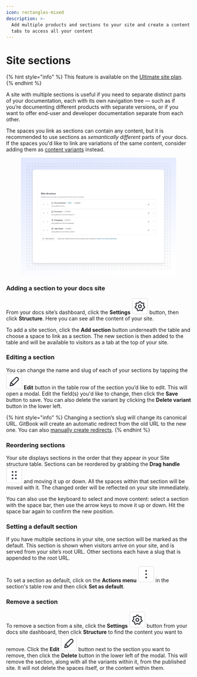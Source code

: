 ```yaml
---
icon: rectangles-mixed
description: >-
  Add multiple products and sections to your site and create a content hub with
  tabs to access all your content
---
```


# Site sections

{% hint style="info" %}
This feature is available on the [Ultimate site plan](https://www.gitbook.com/pricing).
{% endhint %}

A site with multiple sections is useful if you need to separate distinct parts of your documentation, each with its own navigation tree — such as if you’re documenting different products with separate versions, or if you want to offer end-user and developer documentation separate from each other.

The spaces you link as sections can contain any content, but it is recommended to use sections as _semantically different_ parts of your docs. If the spaces you'd like to link are variations of the same content, consider adding them as [content variants](variants.md) instead.

<figure><img src="../../.gitbook/assets/publishing-documentation-site-structure-sections.png" alt=""><figcaption></figcaption></figure>

### Adding a section to your docs site

From your docs site’s dashboard, click the **Settings** <picture><source srcset="../../.gitbook/assets/settings - dark.svg" media="(prefers-color-scheme: dark)"><img src="../../.gitbook/assets/settings.svg" alt=""></picture> button, then click **Structure**. Here you can see all the content of your site.

To add a site section, click the **Add section** button underneath the table and choose a space to link as a section. The new section is then added to the table and will be available to visitors as a tab at the top of your site.

### Editing a section

You can change the name and slug of each of your sections by tapping the <picture><source srcset="../../.gitbook/assets/edit - dark.svg" media="(prefers-color-scheme: dark)"><img src="../../.gitbook/assets/edit.svg" alt=""></picture> **Edit** button in the table row of the section you’d like to edit. This will open a modal. Edit the field(s) you'd like to change, then click the **Save** button to save. You can also delete the variant by clicking the **Delete variant** button in the lower left.&#x20;

{% hint style="info" %}
Changing a section’s slug will change its canonical URL. GitBook will create an automatic redirect from the old URL to the new one. You can also [manually create redirects](../site-redirects.md).
{% endhint %}

### Reordering sections

Your site displays sections in the order that they appear in your Site structure table. Sections can be reordered by grabbing the **Drag handle** <picture><source srcset="../../.gitbook/assets/options-menu-dark.svg" media="(prefers-color-scheme: dark)"><img src="../../.gitbook/assets/options-menu.svg" alt=""></picture> and moving it up or down. All the spaces within that section will be moved with it. The changed order will be reflected on your site immediately.

You can also use the keyboard to select and move content: select a section with the space bar, then use the arrow keys to move it up or down. Hit the space bar again to confirm the new position.&#x20;

### Setting a default section

If you have multiple sections in your site, one section will be marked as the default. This section is shown when visitors arrive on your site, and is served from your site’s root URL. Other sections each have a slug that is appended to the root URL.

To set a section as default, click on the **Actions menu** <picture><source srcset="../../.gitbook/assets/actions - dark.svg" media="(prefers-color-scheme: dark)"><img src="../../.gitbook/assets/actions.svg" alt=""></picture> in the section's table row and then click **Set as default**.

### Remove a section

To remove a section from a site, click the **Settings** <picture><source srcset="../../.gitbook/assets/settings - dark.svg" media="(prefers-color-scheme: dark)"><img src="../../.gitbook/assets/settings.svg" alt=""></picture> button from your docs site dashboard, then click **Structure** to find the content you want to remove. Click the **Edit** <picture><source srcset="../../.gitbook/assets/edit - dark.svg" media="(prefers-color-scheme: dark)"><img src="../../.gitbook/assets/edit.svg" alt=""></picture> button next to the section you want to remove, then click the **Delete** button in the lower left of the modal. This will remove the section, along with all the variants within it, from the published site. It will not delete the spaces itself, or the content within them.
